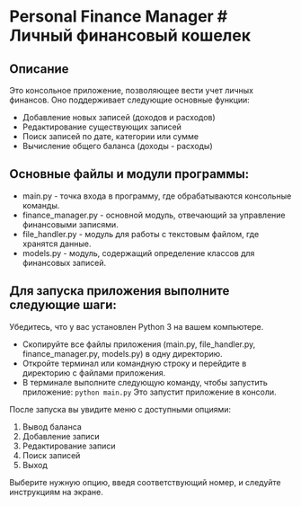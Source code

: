 # Personal Finance Manager # Личный финансовый кошелек

## Описание

Это консольное приложение, позволяющее вести учет личных финансов. Оно поддерживает следующие основные функции:

- Добавление новых записей (доходов и расходов)
- Редактирование существующих записей
- Поиск записей по дате, категории или сумме
- Вычисление общего баланса (доходы - расходы)

## Основные файлы и модули программы:

- main.py - точка входа в программу, где обрабатываются консольные команды.
- finance_manager.py - основной модуль, отвечающий за управление финансовыми записями.
- file_handler.py - модуль для работы с текстовым файлом, где хранятся данные.
- models.py - модуль, содержащий определение классов для финансовых записей.

## Для запуска приложения выполните следующие шаги:

Убедитесь, что у вас установлен Python 3 на вашем компьютере.
- Скопируйте все файлы приложения (main.py, file_handler.py, finance_manager.py, models.py) в одну директорию.
- Откройте терминал или командную строку и перейдите в директорию с файлами приложения.
- В терминале выполните следующую команду, чтобы запустить приложение:
```python main.py```
Это запустит приложение в консоли.

После запуска вы увидите меню с доступными опциями:

1. Вывод баланса
2. Добавление записи
3. Редактирование записи
4. Поиск записей
5. Выход

Выберите нужную опцию, введя соответствующий номер, и следуйте инструкциям на экране.
